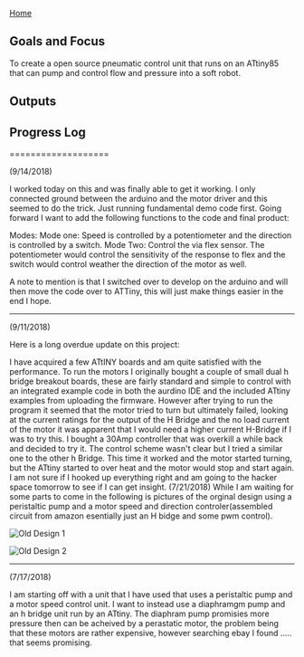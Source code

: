 [Home](index.md)

## Goals and Focus 

To create a open source pneumatic control unit that runs on an ATtiny85 that can pump and control flow and pressure into a soft robot.
## Outputs

## Progress Log

===================

(9/14/2018)

I worked today on this and was finally able to get it working. I only connected ground between the arduino and the motor driver and this seemed to do the trick. Just running fundamental demo code first. Going forward I want to add the following functions to the code and final product:

Modes:
Mode one: Speed is controlled by a potentiometer and the direction is controlled by a switch.
Mode Two: Control the via flex sensor. The potentiometer would control the sensitivity of the response to flex and the switch would control weather the direction of the motor as well. 

A note to mention is that I switched over to develop on the arduino and will then move the code over to ATTiny, this will just make things easier in the end I hope. 

----------------------------------------------------

(9/11/2018)

Here is a long overdue update on this project:

I have acquired a few ATtINY boards and am quite satisfied with the performance. To run the motors I originally bought a couple of small dual h bridge breakout boards, these are fairly standard and simple to control with an integrated example code in both the aurdino IDE and the included ATtiny examples from uploading the firmware. However after trying to run the program it seemed that the motor tried to turn but ultimately failed, looking at the current ratings for the output of the H Bridge and the no load current of the motor it was apparent that I would need a higher current H-Bridge if I was to try this. I bought a 30Amp controller that was overkill a while back and decided to try it. The control scheme wasn't clear but I tried a similar one to the other h Bridge. This time it worked and the motor started turning, but the ATtiny started to over heat and the motor would stop and start again. I am not sure if I hooked up everything right and am going to the hacker space tomorrow to see if I can get insight. 
(7/21/2018)
While I am waiting for some parts to come in the following is pictures of the orginal design using a peristaltic pump and a motor speed and direction controler(assembled circuit from amazon esentially just an H bidge and some pwm control).

![Old Design 1](https://i.imgur.com/WrXzpnN.jpg)

![Old Design 2](https://i.imgur.com/XvWX0XC.jpg)


---------------------------------------------

(7/17/2018)

I am starting off with a unit that I have used that uses a peristaltic pump and a motor speed control unit. I want to instead use a diaphramgm pump and an h bridge unit run by an ATtiny. The diaphram pump promisies more pressure then can be acheived by a perastatic motor, the problem being that these motors are rather expensive, however searching ebay I found ..... that seems promising. 

